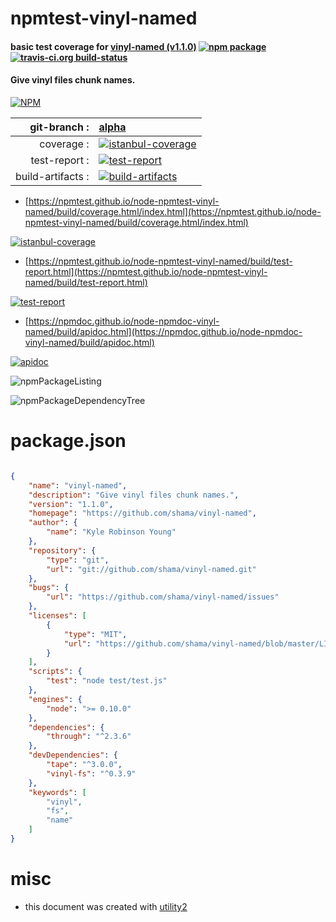 # npmtest-vinyl-named

#### basic test coverage for  [vinyl-named (v1.1.0)](https://github.com/shama/vinyl-named)  [![npm package](https://img.shields.io/npm/v/npmtest-vinyl-named.svg?style=flat-square)](https://www.npmjs.org/package/npmtest-vinyl-named) [![travis-ci.org build-status](https://api.travis-ci.org/npmtest/node-npmtest-vinyl-named.svg)](https://travis-ci.org/npmtest/node-npmtest-vinyl-named)

#### Give vinyl files chunk names.

[![NPM](https://nodei.co/npm/vinyl-named.png?downloads=true&downloadRank=true&stars=true)](https://www.npmjs.com/package/vinyl-named)

| git-branch : | [alpha](https://github.com/npmtest/node-npmtest-vinyl-named/tree/alpha)|
|--:|:--|
| coverage : | [![istanbul-coverage](https://npmtest.github.io/node-npmtest-vinyl-named/build/coverage.badge.svg)](https://npmtest.github.io/node-npmtest-vinyl-named/build/coverage.html/index.html)|
| test-report : | [![test-report](https://npmtest.github.io/node-npmtest-vinyl-named/build/test-report.badge.svg)](https://npmtest.github.io/node-npmtest-vinyl-named/build/test-report.html)|
| build-artifacts : | [![build-artifacts](https://npmtest.github.io/node-npmtest-vinyl-named/glyphicons_144_folder_open.png)](https://github.com/npmtest/node-npmtest-vinyl-named/tree/gh-pages/build)|

- [https://npmtest.github.io/node-npmtest-vinyl-named/build/coverage.html/index.html](https://npmtest.github.io/node-npmtest-vinyl-named/build/coverage.html/index.html)

[![istanbul-coverage](https://npmtest.github.io/node-npmtest-vinyl-named/build/screenCapture.buildCi.browser.%252Ftmp%252Fbuild%252Fcoverage.lib.html.png)](https://npmtest.github.io/node-npmtest-vinyl-named/build/coverage.html/index.html)

- [https://npmtest.github.io/node-npmtest-vinyl-named/build/test-report.html](https://npmtest.github.io/node-npmtest-vinyl-named/build/test-report.html)

[![test-report](https://npmtest.github.io/node-npmtest-vinyl-named/build/screenCapture.buildCi.browser.%252Ftmp%252Fbuild%252Ftest-report.html.png)](https://npmtest.github.io/node-npmtest-vinyl-named/build/test-report.html)

- [https://npmdoc.github.io/node-npmdoc-vinyl-named/build/apidoc.html](https://npmdoc.github.io/node-npmdoc-vinyl-named/build/apidoc.html)

[![apidoc](https://npmdoc.github.io/node-npmdoc-vinyl-named/build/screenCapture.buildCi.browser.%252Ftmp%252Fbuild%252Fapidoc.html.png)](https://npmdoc.github.io/node-npmdoc-vinyl-named/build/apidoc.html)

![npmPackageListing](https://npmtest.github.io/node-npmtest-vinyl-named/build/screenCapture.npmPackageListing.svg)

![npmPackageDependencyTree](https://npmtest.github.io/node-npmtest-vinyl-named/build/screenCapture.npmPackageDependencyTree.svg)



# package.json

```json

{
    "name": "vinyl-named",
    "description": "Give vinyl files chunk names.",
    "version": "1.1.0",
    "homepage": "https://github.com/shama/vinyl-named",
    "author": {
        "name": "Kyle Robinson Young"
    },
    "repository": {
        "type": "git",
        "url": "git://github.com/shama/vinyl-named.git"
    },
    "bugs": {
        "url": "https://github.com/shama/vinyl-named/issues"
    },
    "licenses": [
        {
            "type": "MIT",
            "url": "https://github.com/shama/vinyl-named/blob/master/LICENSE-MIT"
        }
    ],
    "scripts": {
        "test": "node test/test.js"
    },
    "engines": {
        "node": ">= 0.10.0"
    },
    "dependencies": {
        "through": "^2.3.6"
    },
    "devDependencies": {
        "tape": "^3.0.0",
        "vinyl-fs": "^0.3.9"
    },
    "keywords": [
        "vinyl",
        "fs",
        "name"
    ]
}
```



# misc
- this document was created with [utility2](https://github.com/kaizhu256/node-utility2)
